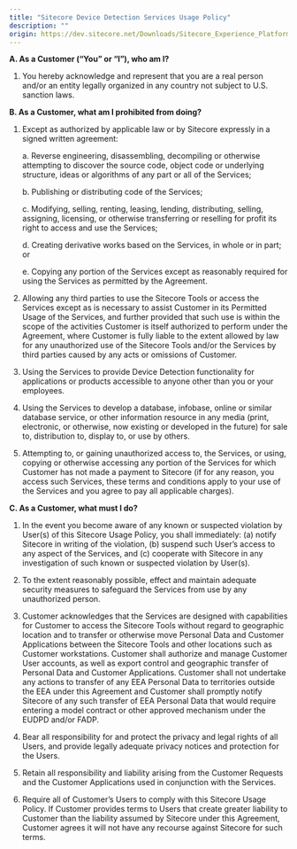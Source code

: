 ```yaml
---
title: "Sitecore Device Detection Services Usage Policy"
description: ""
origin: https://dev.sitecore.net/Downloads/Sitecore_Experience_Platform/Sitecore_Device_Detection_Services_Usage_Policy
---
```


**A. As a Customer (“You” or “I”), who am I?**
    
1.  You hereby acknowledge and represent that you are a real person and/or an entity legally organized in any country not subject to U.S. sanction laws.
    
**B. As a Customer, what am I prohibited from doing?**
    

1.  Except as authorized by applicable law or by Sitecore expressly in a signed written agreement:
    
    a.  Reverse engineering, disassembling, decompiling or otherwise attempting to discover the source code, object code or underlying structure, ideas or algorithms of any part or all of the Services;
        
    b.  Publishing or distributing code of the Services;
        
    c.  Modifying, selling, renting, leasing, lending, distributing, selling, assigning, licensing, or otherwise transferring or reselling for profit its right to access and use the Services;
        
    d.  Creating derivative works based on the Services, in whole or in part; or
        
    e.  Copying any portion of the Services except as reasonably required for using the Services as permitted by the Agreement.
        
2.  Allowing any third parties to use the Sitecore Tools or access the Services except as is necessary to assist Customer in its Permitted Usage of the Services, and further provided that such use is within the scope of the activities Customer is itself authorized to perform under the Agreement, where Customer is fully liable to the extent allowed by law for any unauthorized use of the Sitecore Tools and/or the Services by third parties caused by any acts or omissions of Customer.
    
3.  Using the Services to provide Device Detection functionality for applications or products accessible to anyone other than you or your employees.
    
4.  Using the Services to develop a database, infobase, online or similar database service, or other information resource in any media (print, electronic, or otherwise, now existing or developed in the future) for sale to, distribution to, display to, or use by others.
    
5.  Attempting to, or gaining unauthorized access to, the Services, or using, copying or otherwise accessing any portion of the Services for which Customer has not made a payment to Sitecore (if for any reason, you access such Services, these terms and conditions apply to your use of the Services and you agree to pay all applicable charges).
    

**C. As a Customer, what must I do?**
    

1.  In the event you become aware of any known or suspected violation by User(s) of this Sitecore Usage Policy, you shall immediately: (a) notify Sitecore in writing of the violation, (b) suspend such User’s access to any aspect of the Services, and (c) cooperate with Sitecore in any investigation of such known or suspected violation by User(s).
    
2.  To the extent reasonably possible, effect and maintain adequate security measures to safeguard the Services from use by any unauthorized person.
    
3.  Customer acknowledges that the Services are designed with capabilities for Customer to access the Sitecore Tools without regard to geographic location and to transfer or otherwise move Personal Data and Customer Applications between the Sitecore Tools and other locations such as Customer workstations. Customer shall authorize and manage Customer User accounts, as well as export control and geographic transfer of Personal Data and Customer Applications. Customer shall not undertake any actions to transfer of any EEA Personal Data to territories outside the EEA under this Agreement and Customer shall promptly notify Sitecore of any such transfer of EEA Personal Data that would require entering a model contract or other approved mechanism under the EUDPD and/or FADP.
    
4.  Bear all responsibility for and protect the privacy and legal rights of all Users, and provide legally adequate privacy notices and protection for the Users.
    
5.  Retain all responsibility and liability arising from the Customer Requests and the Customer Applications used in conjunction with the Services.
    
6.  Require all of Customer’s Users to comply with this Sitecore Usage Policy. If Customer provides terms to Users that create greater liability to Customer than the liability assumed by Sitecore under this Agreement, Customer agrees it will not have any recourse against Sitecore for such terms.